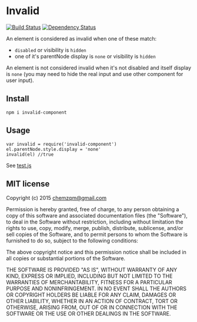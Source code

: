 # Invalid

[![Build Status](https://secure.travis-ci.org/chemzqm/invalid.png)](http://travis-ci.org/chemzqm/invalid)
[![Dependency Status](https://david-dm.org/chemzqm/invalid)](https://david-dm.org/chemzqm/invalid)

An element is considered as invalid when one of these match:

* `disabled` or visibility is `hidden`
* one of it's parentNode display is `none` or visibility is `hidden`

An element is not considered invalid when it's not disabled and itself display is `none` (you may need to hide the real input and use
other component for user input).

## Install

    npm i invalid-component

## Usage

```
var invalid = require('invalid-component')
el.parentNode.style.display = 'none'
invalid(el) //true
```
See [test.js](https://github.com/chemzqm/invalid/blob/master/test/test.js)

## MIT license
Copyright (c) 2015 chemzqm@gmail.com

Permission is hereby granted, free of charge, to any person obtaining a copy of this software and associated documentation files (the "Software"), to deal in the Software without restriction, including without limitation the rights to use, copy, modify, merge, publish, distribute, sublicense, and/or sell copies of the Software, and to permit persons to whom the Software is furnished to do so, subject to the following conditions:

The above copyright notice and this permission notice shall be included in all copies or substantial portions of the Software.

THE SOFTWARE IS PROVIDED "AS IS", WITHOUT WARRANTY OF ANY KIND, EXPRESS OR IMPLIED, INCLUDING BUT NOT LIMITED TO THE WARRANTIES OF MERCHANTABILITY, FITNESS FOR A PARTICULAR PURPOSE AND NONINFRINGEMENT. IN NO EVENT SHALL THE AUTHORS OR COPYRIGHT HOLDERS BE LIABLE FOR ANY CLAIM, DAMAGES OR OTHER LIABILITY, WHETHER IN AN ACTION OF CONTRACT, TORT OR OTHERWISE, ARISING FROM, OUT OF OR IN CONNECTION WITH THE SOFTWARE OR THE USE OR OTHER DEALINGS IN THE SOFTWARE.
